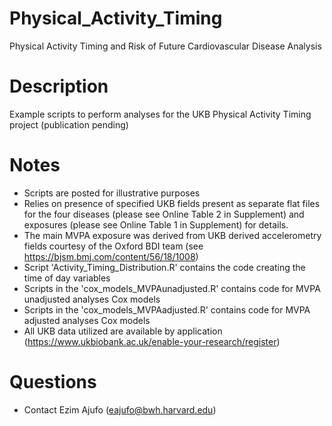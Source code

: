 # Physical_Activity_Timing
Physical Activity Timing and Risk of Future Cardiovascular Disease Analysis

# Description
Example scripts to perform analyses for the UKB Physical Activity Timing project (publication pending)

# Notes

- Scripts are posted for illustrative purposes
- Relies on presence of specified UKB fields present as separate flat files for the four diseases (please see Online Table 2 in Supplement) and exposures (please see Online Table 1 in Supplement) for details.
- The main MVPA exposure was derived from UKB derived accelerometry fields courtesy of the Oxford BDI team (see https://bjsm.bmj.com/content/56/18/1008)
- Script 'Activity_Timing_Distribution.R' contains the code creating the time of day variables
- Scripts in the 'cox_models_MVPAunadjusted.R' contains code for MVPA unadjusted analyses Cox models 
-  Scripts in the 'cox_models_MVPAadjusted.R' contains code for MVPA adjusted analyses Cox models
-  All UKB data utilized are available by application (https://www.ukbiobank.ac.uk/enable-your-research/register)

  # Questions
- Contact Ezim Ajufo (eajufo@bwh.harvard.edu)
  

